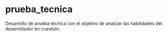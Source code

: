 # prueba_tecnica
Desarrollo de prueba técnica con el objetivo de analizar las habilidades del desarrollador en cuestión.
